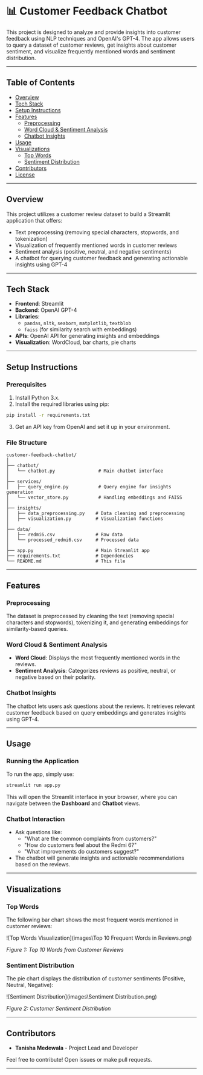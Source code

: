 
# 📊 Customer Feedback Chatbot

This project is designed to analyze and provide insights into customer feedback using NLP techniques and OpenAI's GPT-4. The app allows users to query a dataset of customer reviews, get insights about customer sentiment, and visualize frequently mentioned words and sentiment distribution.

---

## Table of Contents
- [Overview](#overview)
- [Tech Stack](#tech-stack)
- [Setup Instructions](#setup-instructions)
- [Features](#features)
  - [Preprocessing](#preprocessing)
  - [Word Cloud & Sentiment Analysis](#word-cloud--sentiment-analysis)
  - [Chatbot Insights](#chatbot-insights)
- [Usage](#usage)
- [Visualizations](#visualizations)
  - [Top Words](#top-words)
  - [Sentiment Distribution](#sentiment-distribution)
- [Contributors](#contributors)
- [License](#license)

---

## Overview

This project utilizes a customer review dataset to build a Streamlit application that offers:
- Text preprocessing (removing special characters, stopwords, and tokenization)
- Visualization of frequently mentioned words in customer reviews
- Sentiment analysis (positive, neutral, and negative sentiments)
- A chatbot for querying customer feedback and generating actionable insights using GPT-4

---

## Tech Stack

- **Frontend**: Streamlit
- **Backend**: OpenAI GPT-4
- **Libraries**: 
  - `pandas`, `nltk`, `seaborn`, `matplotlib`, `textblob`
  - `faiss` (for similarity search with embeddings)
- **APIs**: OpenAI API for generating insights and embeddings
- **Visualization**: WordCloud, bar charts, pie charts

---

## Setup Instructions

### Prerequisites

1. Install Python 3.x.
2. Install the required libraries using pip:

```bash
pip install -r requirements.txt
```

3. Get an API key from OpenAI and set it up in your environment.

### File Structure

```
customer-feedback-chatbot/
│
├── chatbot/
│   └── chatbot.py                # Main chatbot interface
│
├── services/
│   ├── query_engine.py           # Query engine for insights generation
│   └── vector_store.py           # Handling embeddings and FAISS
│
├── insights/
│   ├── data_preprocessing.py    # Data cleaning and preprocessing
│   ├── visualization.py         # Visualization functions
│
├── data/
│   ├── redmi6.csv               # Raw data
│   └── processed_redmi6.csv     # Processed data
│
├── app.py                       # Main Streamlit app
├── requirements.txt             # Dependencies
└── README.md                    # This file
```

---

## Features

### Preprocessing

The dataset is preprocessed by cleaning the text (removing special characters and stopwords), tokenizing it, and generating embeddings for similarity-based queries.

### Word Cloud & Sentiment Analysis

- **Word Cloud**: Displays the most frequently mentioned words in the reviews.
- **Sentiment Analysis**: Categorizes reviews as positive, neutral, or negative based on their polarity.

### Chatbot Insights

The chatbot lets users ask questions about the reviews. It retrieves relevant customer feedback based on query embeddings and generates insights using GPT-4.

---

## Usage

### Running the Application

To run the app, simply use:

```bash
streamlit run app.py
```

This will open the Streamlit interface in your browser, where you can navigate between the **Dashboard** and **Chatbot** views.

### Chatbot Interaction

- Ask questions like: 
  - "What are the common complaints from customers?"
  - "How do customers feel about the Redmi 6?"
  - "What improvements do customers suggest?"
- The chatbot will generate insights and actionable recommendations based on the reviews.

---

## Visualizations

### Top Words

The following bar chart shows the most frequent words mentioned in customer reviews:

![Top Words Visualization](images\Top 10 Frequent Words in Reviews.png)

*Figure 1: Top 10 Words from Customer Reviews*

### Sentiment Distribution

The pie chart displays the distribution of customer sentiments (Positive, Neutral, Negative):

![Sentiment Distribution](images\Sentiment Distribution.png)

*Figure 2: Customer Sentiment Distribution*

---

## Contributors

- **Tanisha Medewala** - Project Lead and Developer

Feel free to contribute! Open issues or make pull requests.

---

